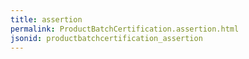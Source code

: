 ```yaml
---
title: assertion
permalink: ProductBatchCertification.assertion.html
jsonid: productbatchcertification_assertion
---
```


